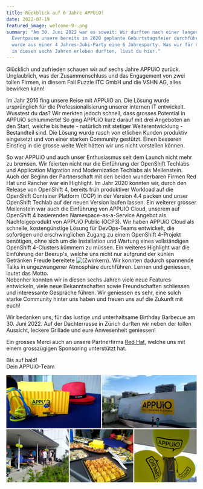 ```yaml
---
title: Rückblick auf 6 Jahre APPUiO!
date: 2022-07-19
featured_image: welcome-9-.png
summary: "Am 30. Juni 2022 war es soweit: Wir durften nach einer langen
  Eventpause unsere bereits im 2020 geplante Geburtstagsfeier durchführen. So
  wurde aus einer 4 Jahres-Jubi-Party eine 6 Jahresparty. Was wir für Highlights
  in diesen sechs Jahren erleben durften, liest du hier."
---
```

Glücklich und zufrieden schauen wir auf sechs Jahre APPUiO zurück. Unglaublich, was der Zusammenschluss und das Engagement von zwei tollen Firmen, in diesem Fall Puzzle ITC GmbH und die VSHN AG, alles bewirken kann!

Im Jahr 2016 fing unsere Reise mit APPUiO an. Die Lösung wurde ursprünglich für die Professionalisierung unserer internen IT entwickelt. Wusstest du das? Wir merkten jedoch schnell, dass grosses Potential in APPUiO schlummerte! So ging APPUiO kurz darauf mit drei Angeboten an den Start, welche bis heute - natürlich mit stetiger Weiterentwicklung - Bestandteil sind. Die Lösung wurde rasch von etlichen Kunden produktiv eingesetzt und von einer starken Community gestützt. Einen besseren Einstieg in die grosse weite Welt hätten wir uns nicht vorstellen können.

So war APPUiO und auch unser Enthusiasmus seit dem Launch nicht mehr zu bremsen. Wir feierten nicht nur die Einführung der OpenShift Techlabs und Application Migration and Modernization Techlabs als Meilenstein. Auch der Beginn der Partnerschaft mit den beiden wunderbaren Firmen Red Hat und Rancher war ein Highlight. Im Jahr 2020 konnten wir, durch den Release von OpenShift 4, bereits früh produktiver Workload auf die OpenShift Container Platform (OCP) in der Version 4.4 packen und unser OpenShift Techlab auf der neuen Version laufen lassen. Ein weiterer grosser Meilenstein war auch die Einführung von APPUIO Cloud, unserem auf OpenShift 4 basierenden Namespace-as-a-Service Angebot als Nachfolgeprodukt von APPUiO Public (OCP3). Wir haben APPUiO Cloud als schnelle, kostengünstige Lösung für DevOps-Teams entwickelt, die sofortigen und erschwinglichen Zugang zu einem OpenShift 4-Projekt benötigen, ohne sich um die Installation und Wartung eines vollständigen OpenShift 4-Clusters kümmern zu müssen. Ein weiteres Highlight war die Einführung der Beerup's, welche uns nicht nur aufgrund der kühlen Getränken Freude bereitete ![(Zwinkern)](https://wiki.vshn.net/s/-hqdvjl/8804/gtzazh/_/images/icons/emoticons/wink.svg). Wir konnten dadurch spannende Talks in ungezwungener Atmosphäre durchführen. Lernen und geniessen, lautet das Motto.\
Nebenher konnten wir in diesen sechs Jahren viele neue Features entwickeln, viele neue Bekanntschaften sowie Freundschaften schliessen und interessante Gespräche führen. Wir geniessen es sehr, eine solch starke Community hinter uns haben und freuen uns auf die Zukunft mit euch!

Wir bedanken uns, für das lustige und unterhaltsame Birthday Barbecue am 30. Juni 2022. Auf der Dachterrasse in Zürich durften wir neben der tollen Aussicht, leckere Grillade und eure Anwesenheit geniessen!

Ein grosses Merci auch an unsere Partnerfirma [Red Hat](https://www.redhat.com/de), welche uns mit einem grosszügigen Sponsoring unterstützt hat.

Bis auf bald!\
Dein APPUiO-Team

![](welcome-10-.png)